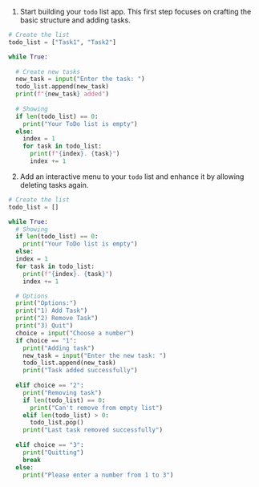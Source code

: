 1. Start building your `todo` list app. This first step focuses on crafting the basic structure and adding tasks. 

```python
# Create the list
todo_list = ["Task1", "Task2"]

while True:
  
  # Create new tasks
  new_task = input("Enter the task: ")
  todo_list.append(new_task)
  print(f"{new_task} added")
  
  # Showing
  if len(todo_list) == 0:
	print("Your ToDo list is empty")
  else:
	index = 1
	for task in todo_list:
	  print(f"{index}. {task}")
	  index += 1
```

2. Add an interactive menu to your `todo` list and enhance it by allowing deleting tasks again.

```python
# Create the list
todo_list = []

while True:
  # Showing
  if len(todo_list) == 0:
	print("Your ToDo list is empty")
  else:
  index = 1
  for task in todo_list:
	print(f"{index}. {task}")
	index += 1

  # Options
  print("Options:")
  print("1) Add Task")
  print("2) Remove Task")
  print("3) Quit")
  choice = input("Choose a number")
  if choice == "1":
	print("Adding task")
	new_task = input("Enter the new task: ")
	todo_list.append(new_task)
	print("Task added successfully")
  
  elif choice == "2":
	print("Removing task")
	if len(todo_list) == 0:
	  print("Can't remove from empty list")
	elif len(todo_list) > 0:
	  todo_list.pop()
	print("Last task removed successfully")
  
  elif choice == "3":
	print("Quitting")
	break
  else:
	print("Please enter a number from 1 to 3")
```